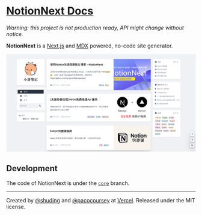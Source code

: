 # [NotionNext Docs](https://docs.tangly1024.com)

_Warning: this project is not production ready, API might change without notice._


**NotionNext** is a [Next.js](https://nextjs.org) and [MDX](https://mdxjs.com) powered, no-code site generator.

![](/public/demo.png)

## Development

The code of NotionNext is under the [`core`](https://github.com/tangly1024/nextjs-docs-notion-next/tree/core) branch.

---

Created by [@shuding](https://github.com/shuding) and [@pacocoursey](https://github.com/pacocoursey) at [Vercel](https://vercel.com). Released under the MIT license.
